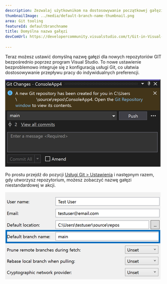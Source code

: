 ```yaml
---
description: Zezwalaj użytkownikom na dostosowywanie początkowej gałęzi domyślnej podczas tworzenia nowego repozytorium GIT.
thumbnailImage: ../media/default-branch-name-thumbnail.png
area: Git tooling
featureId: defaultbranchname
title: Domyślna nazwa gałęzi
devComUrl: https://developercommunity.visualstudio.com/t/Git-in-Visual-Studio-2019:-Options-Shoul/1334747

---
```



Teraz możesz ustawić domyślną nazwę gałęzi dla nowych repozytoriów GIT bezpośrednio poprzez program Visual Studio. To nowe ustawienie bezproblemowo integruje się z konfiguracją usługi Git, co ułatwia dostosowywanie przepływu pracy do indywidualnych preferencji.

![Okno zmiany usługi Git po utworzeniu nowego repozytorium za pomocą gałęzi „main”](../media/default-branch-name-thumbnail.png)

Po prostu przejdź do pozycji [Usługi Git > Ustawienia](vscmd://Team.Git.Settings) i następnym razem, gdy utworzysz repozytorium, możesz zobaczyć nazwę gałęzi niestandardowej w akcji.

![Strona ustawień usługi Git z polem tekstowym Domyślna nazwa gałęzi](../media/default-branch-name-setting.png)
